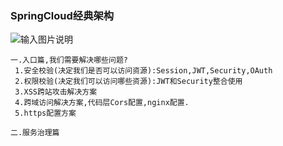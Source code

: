 ### SpringCloud经典架构


![输入图片说明](https://github.com/qccr-twl2123/springcloud/blob/master/images/springcloud架构.png "在这里输入图片标题")

```
一.入口篇,我们需要解决哪些问题?
 1.安全校验(决定我们是否可以访问资源):Session,JWT,Security,OAuth
 2.权限校验(决定我们可以访问哪些资源):JWT和Security整合使用 
 3.XSS跨站攻击解决方案
 4.跨域访问解决方案,代码层Cors配置,nginx配置.
 5.https配置方案
 
二.服务治理篇       

```




